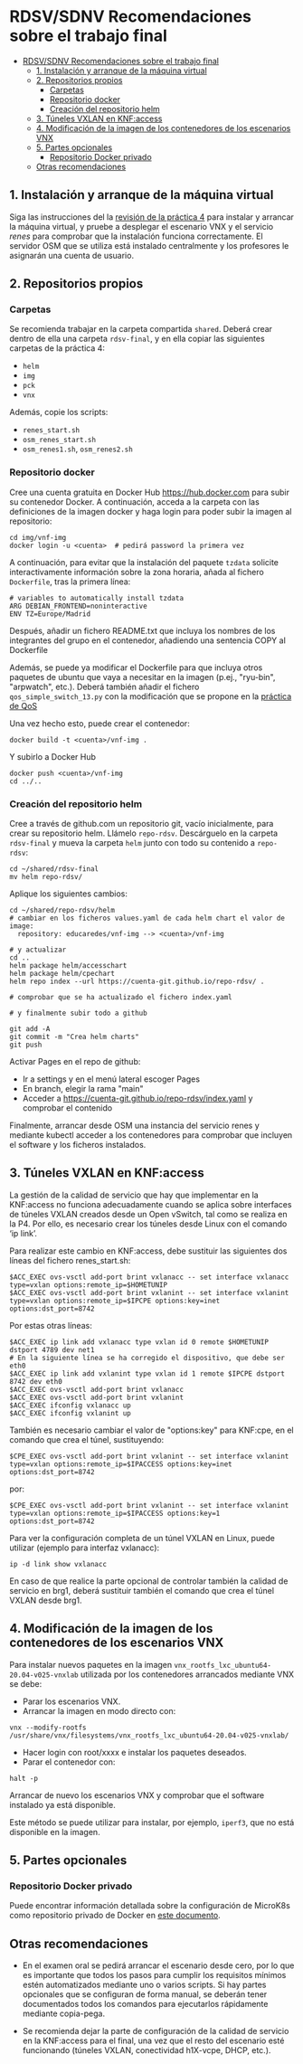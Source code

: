 # RDSV/SDNV Recomendaciones sobre el trabajo final

- [RDSV/SDNV Recomendaciones sobre el trabajo final](#rdsvsdnv-recomendaciones-sobre-el-trabajo-final)
  - [1. Instalación y arranque de la máquina virtual](#1-instalación-y-arranque-de-la-máquina-virtual)
  - [2. Repositorios propios](#2-repositorios-propios)
    - [Carpetas](#carpetas)
    - [Repositorio docker](#repositorio-docker)
    - [Creación del repositorio helm](#creación-del-repositorio-helm)
  - [3. Túneles VXLAN en KNF:access](#3-túneles-vxlan-en-knfaccess)
  - [4. Modificación de la imagen de los contenedores de los escenarios VNX](#4-modificación-de-la-imagen-de-los-contenedores-de-los-escenarios-vnx)
  - [5. Partes opcionales](#5-partes-opcionales)
    - [Repositorio Docker privado](#repositorio-docker-privado)
  - [Otras recomendaciones](#otras-recomendaciones)


## 1. Instalación y arranque de la máquina virtual

Siga las instrucciones del la [revisión de la práctica 4](RDSV-p4.md) para
instalar y arrancar la máquina virtual, y pruebe a desplegar el escenario VNX y
el servicio _renes_ para comprobar que la instalación funciona correctamente. El
servidor OSM que se utiliza está instalado centralmente y los profesores le 
asignarán una cuenta de usuario.

## 2. Repositorios propios

### Carpetas

Se recomienda trabajar en la carpeta compartida `shared`.  Deberá crear dentro
de ella una carpeta `rdsv-final`, y en ella copiar las siguientes carpetas de la
práctica 4:
- `helm`
- `img`
- `pck`
- `vnx`
  
Además, copie los scripts:
- `renes_start.sh`
- `osm_renes_start.sh`
- `osm_renes1.sh`, `osm_renes2.sh`

### Repositorio docker

Cree una cuenta gratuita en Docker Hub https://hub.docker.com para subir su
contenedor Docker. A continuación, acceda a la carpeta con las definiciones de
la imagen docker y haga login para poder subir la imagen al repositorio:

```
cd img/vnf-img
docker login -u <cuenta>  # pedirá password la primera vez
```

A continuación, para evitar que la instalación del paquete `tzdata` solicite
interactivamente información sobre la zona horaria, añada al fichero
`Dockerfile`, tras la primera línea:

```
# variables to automatically install tzdata 
ARG DEBIAN_FRONTEND=noninteractive
ENV TZ=Europe/Madrid
```

Después, añadir un fichero README.txt que incluya los nombres de los integrantes
del grupo en el contenedor, añadiendo una sentencia COPY al Dockerfile

Además, se puede ya modificar el Dockerfile para que incluya otros paquetes de
ubuntu que vaya a necesitar en la imagen (p.ej.,  "ryu-bin", "arpwatch", etc.).
Deberá también añadir el fichero `qos_simple_switch_13.py` con la modificación
que se propone en la [práctica de
QoS](http://osrg.github.io/ryu-book/en/html/rest_qos.html)

Una vez hecho esto, puede crear el contenedor:

```
docker build -t <cuenta>/vnf-img .
```

Y subirlo a Docker Hub

```
docker push <cuenta>/vnf-img
cd ../..
```

### Creación del repositorio helm

Cree a través de github.com un repositorio git, vacío inicialmente, para
crear su repositorio helm. Llámelo `repo-rdsv`. Descárguelo en la carpeta
 `rdsv-final` y mueva la carpeta `helm` junto con todo su contenido 
a `repo-rdsv`:

```
cd ~/shared/rdsv-final
mv helm repo-rdsv/
```

Aplique los siguientes cambios:

```
cd ~/shared/repo-rdsv/helm
# cambiar en los ficheros values.yaml de cada helm chart el valor de
image:
  repository: educaredes/vnf-img --> <cuenta>/vnf-img

# y actualizar 
cd ..
helm package helm/accesschart
helm package helm/cpechart
helm repo index --url https://cuenta-git.github.io/repo-rdsv/ .

# comprobar que se ha actualizado el fichero index.yaml

# y finalmente subir todo a github

git add -A
git commit -m "Crea helm charts"
git push 
```

Activar Pages en el repo de github:
- Ir a settings y en el menú lateral escoger Pages
- En branch, elegir la rama "main"
- Acceder a https://cuenta-git.github.io/repo-rdsv/index.yaml y comprobar
  el contenido

Finalmente, arrancar desde OSM una instancia del servicio renes y mediante
kubectl acceder a los contenedores para comprobar que incluyen el software
y los ficheros instalados.

## 3. Túneles VXLAN en KNF:access

La gestión de la calidad de servicio que hay que implementar en la KNF:access no
funciona adecuadamente cuando se aplica sobre interfaces de túneles VXLAN
creados desde un Open vSwitch, tal como se realiza en la P4. Por ello, es
necesario crear los túneles desde Linux con el comando ‘ip link’.

Para realizar este cambio en KNF:access, debe sustituir las siguientes dos
líneas del fichero renes_start.sh: 

```
$ACC_EXEC ovs-vsctl add-port brint vxlanacc -- set interface vxlanacc type=vxlan options:remote_ip=$HOMETUNIP
$ACC_EXEC ovs-vsctl add-port brint vxlanint -- set interface vxlanint type=vxlan options:remote_ip=$IPCPE options:key=inet options:dst_port=8742
```

Por estas otras líneas:

```
$ACC_EXEC ip link add vxlanacc type vxlan id 0 remote $HOMETUNIP dstport 4789 dev net1
# En la siguiente línea se ha corregido el dispositivo, que debe ser eth0
$ACC_EXEC ip link add vxlanint type vxlan id 1 remote $IPCPE dstport 8742 dev eth0
$ACC_EXEC ovs-vsctl add-port brint vxlanacc
$ACC_EXEC ovs-vsctl add-port brint vxlanint
$ACC_EXEC ifconfig vxlanacc up
$ACC_EXEC ifconfig vxlanint up
```

También es necesario cambiar el valor de "options:key" para KNF:cpe, en el
comando que crea el túnel, sustituyendo:

```
$CPE_EXEC ovs-vsctl add-port brint vxlanint -- set interface vxlanint type=vxlan options:remote_ip=$IPACCESS options:key=inet options:dst_port=8742
```

por:

```
$CPE_EXEC ovs-vsctl add-port brint vxlanint -- set interface vxlanint type=vxlan options:remote_ip=$IPACCESS options:key=1 options:dst_port=8742
```

Para ver la configuración completa de un túnel VXLAN en Linux, puede utilizar 
(ejemplo para interfaz vxlanacc):

```
ip -d link show vxlanacc
```

En caso de que realice la parte opcional de controlar también la calidad de
servicio en brg1, deberá sustituir también el comando que crea el túnel VXLAN
desde brg1.

## 4. Modificación de la imagen de los contenedores de los escenarios VNX

Para instalar nuevos paquetes en la imagen
`vnx_rootfs_lxc_ubuntu64-20.04-v025-vnxlab` utilizada por los contenedores
arrancados mediante VNX se debe:

- Parar los escenarios VNX.
- Arrancar la imagen en modo directo con:

```
vnx --modify-rootfs /usr/share/vnx/filesystems/vnx_rootfs_lxc_ubuntu64-20.04-v025-vnxlab/
```

- Hacer login con root/xxxx e instalar los paquetes deseados.
- Parar el contenedor con:

```
halt -p
```

Arrancar de nuevo los escenarios VNX y comprobar que el software instalado ya 
está disponible.

Este método se puede utilizar para instalar, por ejemplo, `iperf3`, que no está
disponible en la imagen.

## 5. Partes opcionales

### Repositorio Docker privado 

Puede encontrar información detallada sobre la configuración de MicroK8s como
repositorio privado de Docker en [este documento](repo-privado-docker.md).

## Otras recomendaciones

- En el examen oral se pedirá arrancar el escenario desde cero, por lo que es
importante que todos los pasos para cumplir los requisitos mínimos estén
automatizados mediante uno o varios scripts. Si hay partes opcionales que se
configuran de forma manual, se deberán tener documentados todos los comandos
para ejecutarlos rápidamente mediante copia-pega. 

- Se recomienda dejar la parte de configuración de la calidad de servicio en la
KNF:access para el final, una vez que el resto del escenario esté funcionando
(túneles VXLAN, conectividad h1X-vcpe, DHCP, etc.).










